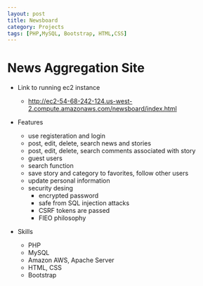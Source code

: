 ```yaml
---
layout: post
title: Newsboard
category: Projects
tags: [PHP,MySQL, Bootstrap, HTML,CSS]
---
```


# News Aggregation Site

<!-- more -->

+ Link to running ec2 instance
  - http://ec2-54-68-242-124.us-west-2.compute.amazonaws.com/newsboard/index.html

+ Features
  - use registeration and login
  - post, edit, delete, search news and stories
  - post, edit, delete, search comments associated with story
  - guest users
  - search function
  - save story and category to favorites, follow other users
  - update personal information
  - security desing
    + encrypted password
    + safe from SQL injection attacks
    + CSRF tokens are passed
    + FIEO philosophy 

+ Skills
  - PHP
  - MySQL
  - Amazon AWS, Apache Server
  - HTML, CSS
  - Bootstrap